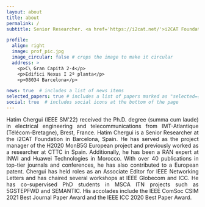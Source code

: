 ```yaml
---
layout: about
title: about
permalink: /
subtitle: Senior Researcher. <a href='https://i2cat.net/'>i2CAT Foundation</a>, Barcelona, Spain.

profile:
  align: right
  image: prof_pic.jpg
  image_circular: false # crops the image to make it circular
  address: >
    <p>C\ Gran Capità 2-4</p>
    <p>Edifici Nexus I 2ª planta</p>
    <p>08034 Barcelona</p>

news: true  # includes a list of news items
selected_papers: true # includes a list of papers marked as "selected={true}"
social: true  # includes social icons at the bottom of the page
---
```


<p align="justify">Hatim Chergui (IEEE SM'22) received the Ph.D. degree (summa cum laude) in electrical engineering and telecommunications from IMT-Atlantique (Télécom-Bretagne), Brest, France. Hatim Chergui is a Senior Researcher at the i2CAT Foundation in Barcelona, Spain. He has served as the project manager of the H2020 MonB5G European project and previously worked as a researcher at CTTC in Spain. Additionally, he has been a RAN expert at INWI and Huawei Technologies in Morocco. With over 40 publications in top-tier journals and conferences, he has also contributed to a European patent. Chergui has held roles as an Associate Editor for IEEE Networking Letters and has chaired several workshops at IEEE Globecom and ICC. He has co-supervised PhD students in MSCA ITN projects such as 5GSTEPFWD and SEMANTIC. His accolades include the IEEE ComSoc CSIM 2021 Best Journal Paper Award and the IEEE ICC 2020 Best Paper Award.</p>

